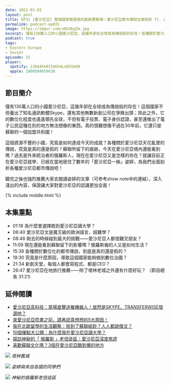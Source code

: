 ```yaml
---
date: 2021-01-01
layout: post
title: EP31 [愛沙尼亞] 整個國家都是我的創新實驗場！愛沙尼亞都市傳說全面剖析 ft. 邊境獨白 葉姿婷
permalink: podcast-ep031
image: https://imgur.com/aB2dkg2m.jpg
excerpt: 僅有130萬人口的小國愛沙尼亞，這幾年卻在全球成為傳說般的存在！各種關於愛沙尼亞天花亂墜的傳說，究竟是真的還是假的？這個資源不豐的小國，究竟是如何達成今天的成就？就讓目前正在愛沙尼亞就學、已經在當地居住了數年的「愛沙尼亞一姊」姿婷，為我們全面剖析各種愛沙尼亞都市傳說吧！
podcast: true
tags:
- Eastern Europe
- Soviet
episode: 31
player:
  spotify: 2J664hk0IIm6S4LoEOImU9
  apple: 1000504058638
---
```


## 節目簡介

僅有130萬人口的小國愛沙尼亞，這幾年卻在全球成為傳說般的存在！這個國家不但養出了知名通訊軟體Skype，還有其他無數新創公司在爭鋒出頭；除此之外，它的數位化程度也遙遙領先全球，不但有電子投票、電子身份認證，甚至還推出了電子公民這種在別的地方無法想像的東西。真的很難想像不過在30年前，它還只是蘇聯的一個加盟共和國！

這個資源不豐的小國，究竟是如何達成今天的成就？各種關於愛沙尼亞天花亂墜的傳說，究竟是真的還是假的？蘇聯所留下的痕跡，今天在愛沙尼亞境內還能看到嗎？過去是外來統治者的俄羅斯人，現在在愛沙尼亞又是怎樣的存在？就讓目前正在愛沙尼亞就學、已經在當地居住了數年的「愛沙尼亞一姊」姿婷，為我們全面剖析各種愛沙尼亞都市傳說吧！

聽完之後也強烈推薦大家去閱讀姿婷的文章（可參考show note中的連結），深入淺出的內容，保證讓大家對愛沙尼亞的認識更加全面！



{% include middle.html %}

## 本集重點

* 01:18 為什麼會選擇跑到愛沙尼亞讀大學？
* 06:40 愛沙尼亞文是魔王級的歐洲語言，超難學？
* 08:48 剛去的時候碰到最大的挑戰——愛沙尼亞人都很難交朋友？
* 11:09 現在還能看到蘇聯留下的影響嗎？俄羅斯裔的人又是如何生活？
* 15:38 各種關於數位化的都市傳說，到底是真的還是假的？
* 19:30 究竟是什麼原因，導致這個國家能夠做到數位治國？
* 21:34 新創天堂，每個人都會寫程式、都是CEO？
* 26:47 愛沙尼亞在地旅行推薦——除了塔林老城之外還有什麼好玩？
（節目總長 31:21）

## 延伸閱讀

* [愛沙尼亞高科技：當場直擊送餐機器人！居然是SKYPE、TRANSFERWISE發源地？](https://theborderstory.com/estonian-tech/)
* [來愛沙尼亞唸書之前，請再認真想想的5大原因！](https://theborderstory.com/student-in-estonia/)
* [我在北歐留學的生活觀察：撿到了蘇聯紙鈔？人人都說俄文？](https://theborderstory.com/life-in-estonia/)
* [10個優點大公開：為什麼我在愛沙尼亞讀大學？](https://theborderstory.com/studying-in-estonia/)
* [探訪神秘的「 俄羅斯 」老信徒區｜愛沙尼亞深度旅遊](https://theborderstory.com/russian-village/)
* [喜歡蘇聯文化嗎？3個在愛沙尼亞酷到爆的地方](https://theborderstory.com/soviet-style/)

![](https://theborderstory.com/wp-content/uploads/2017/07/1_zItEAQpZBZxrNs3tBw2A5Q-scaled.jpeg)
*塔林舊城*

![](https://theborderstory.com/wp-content/uploads/2020/09/school-girls.jpg)
*姿婷與來自各國的同學們*

![](https://theborderstory.com/wp-content/uploads/2020/10/78946185_2592009107580070_2029522908086272000_n.jpg)
*神秘的俄羅斯老信徒區*
